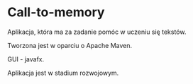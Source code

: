 # Call-to-memory

Aplikacja, która ma za zadanie pomóc w uczeniu się tekstów.

Tworzona jest w oparciu o Apache Maven.

GUI - javafx.

Aplikacja jest w stadium rozwojowym.
